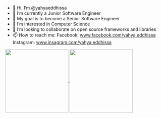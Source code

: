 - 👋 Hi, I’m @yahyaeddhissa
- 🌱 I’m currently a Junior Software Engineer
- 🎯 My goal is to become a Senior Software Engineer
- 👀 I’m interested in Computer Science
- 💞️ I’m looking to collaborate on open source frameworks and libraries
- 📫 How to reach me: Facebook: www.facebook.com/yahya.eddhissa Instagram: www.insagram.com/yahya.eddhissa

<a href="https://github.com/yahyaeddhissa">
  <img height=200 align="center" src="https://github-readme-stats-yahya-eddhissa.vercel.app/api?username=yahyaeddhissa&theme=dark&show_icons=true&rank_icon=github&disable_animations=true&card_width=320?" />
</a>
<a href="https://github.com/anuraghazra/convoychat">
  <img height=200 align="center" src="https://github-readme-stats-yahya-eddhissa.vercel.app/api/top-langs?username=yahyaeddhissa&layout=compact&langs_count=8&card_width=320&theme=dark&disable_animations=true&exclude_repo=orderedo-web,orderedo-pos,orderedo-web-clients,orderedo-test,orderedo-test2?" />
</a>
<!-- The question mark at the end of the urls prevents the images from being cached -->
